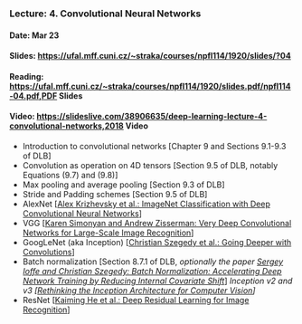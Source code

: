 ### Lecture: 4. Convolutional Neural Networks
#### Date: Mar 23
#### Slides: https://ufal.mff.cuni.cz/~straka/courses/npfl114/1920/slides/?04
#### Reading: https://ufal.mff.cuni.cz/~straka/courses/npfl114/1920/slides.pdf/npfl114-04.pdf,PDF Slides
#### Video: https://slideslive.com/38906635/deep-learning-lecture-4-convolutional-networks,2018 Video

- Introduction to convolutional networks [Chapter 9 and Sections 9.1-9.3 of DLB]
- Convolution as operation on 4D tensors [Section 9.5 of DLB, notably Equations (9.7) and (9.8)]
- Max pooling and average pooling [Section 9.3 of DLB]
- Stride and Padding schemes [Section 9.5 of DLB]
- AlexNet [[Alex Krizhevsky et al.: ImageNet Classification with Deep Convolutional Neural Networks](https://papers.nips.cc/paper/4824-imagenet-classification-with-deep-convolutional-neural-networks.pdf)]
- VGG [[Karen Simonyan and Andrew Zisserman: Very Deep Convolutional Networks for Large-Scale Image Recognition](https://arxiv.org/abs/1409.1556)]
- GoogLeNet (aka Inception) [[Christian Szegedy et al.: Going Deeper with Convolutions](https://arxiv.org/abs/1409.4842)]
- Batch normalization [Section 8.7.1 of DLB, *optionally the paper [Sergey Ioffe and Christian Szegedy: Batch Normalization: Accelerating Deep Network Training by Reducing Internal Covariate Shift](https://arxiv.org/abs/1502.03167)*]
 *Inception v2 and v3 [[Rethinking the Inception Architecture for Computer Vision](https://arxiv.org/abs/1512.00567)]*
- ResNet [[Kaiming He et al.: Deep Residual Learning for Image Recognition](https://arxiv.org/abs/1512.03385)]
